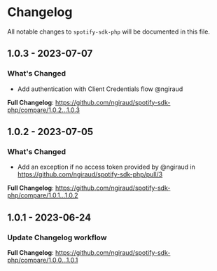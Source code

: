 # Changelog

All notable changes to `spotify-sdk-php` will be documented in this file.

## 1.0.3 - 2023-07-07

### What's Changed

- Add authentication with Client Credentials flow @ngiraud

**Full Changelog**: https://github.com/ngiraud/spotify-sdk-php/compare/1.0.2...1.0.3

## 1.0.2 - 2023-07-05

### What's Changed

- Add an exception if no access token provided by @ngiraud in https://github.com/ngiraud/spotify-sdk-php/pull/3

**Full Changelog**: https://github.com/ngiraud/spotify-sdk-php/compare/1.0.1...1.0.2

## 1.0.1 - 2023-06-24

### Update Changelog workflow

**Full Changelog**: https://github.com/ngiraud/spotify-sdk-php/compare/1.0.0...1.0.1
